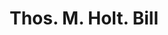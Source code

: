 ---
doi: 10.7916/D8JD67ZV
date_other: '1870'
date_other_textual: 1870-1879
form: printed ephemera
genre:
- Invoices
name:
- Thos. M. Holt
object_in_context_url: https://biggert.cul.columbia.edu/items/view/ave_biggert_01890
subject_hierarchical_geographic:
- Haw River, North Carolina, United States
subject_name:
- Thos. M. Holt
title: Thos. M. Holt. Bill
sort_title: Thos. M. Holt. Bill
call_number: ave_biggert_01890
coordinates:
- 36.09527777777778,-79.35777777777777
pid: ave_biggert_01890
identifiers: ave_biggert_01890
thumbnail: https://derivativo-3.library.columbia.edu/iiif/2/ldpd:490589/full/!256,256/0/native.jpg
permalink: "/biggert/ave_biggert_01890/"
layout: iiif-image-page
---